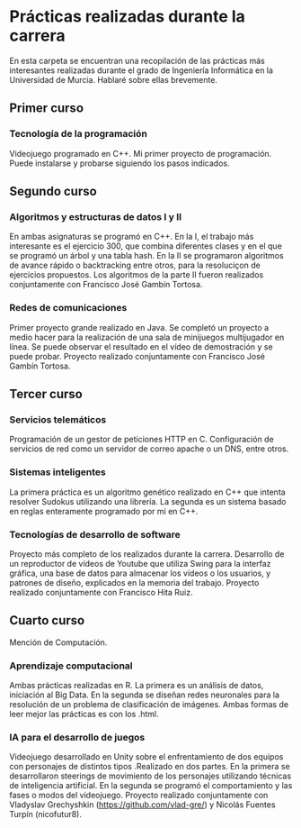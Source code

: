 # Prácticas realizadas durante la carrera

En esta carpeta se encuentran una recopilación de las prácticas más interesantes realizadas durante el grado de Ingeniería Informática en la Universidad de Murcia. Hablaré sobre ellas brevemente.

## Primer curso
### Tecnología de la programación
Videojuego programado en C++. Mi primer proyecto de programación. Puede instalarse y probarse siguiendo los pasos indicados.

## Segundo curso
### Algoritmos y estructuras de datos I y II
En ambas asignaturas se programó en C++. En la I, el trabajo más interesante es el ejercicio 300, que combina diferentes clases y en el que se programó un árbol y una tabla hash. En la II se programaron algoritmos de avance rápido o backtracking entre otros, para la resoluciçon de ejercicios propuestos. Los algoritmos de la parte II fueron realizados conjuntamente con Francisco José Gambín Tortosa.
### Redes de comunicaciones
Primer proyecto grande realizado en Java. Se completó un proyecto a medio hacer para la realización de una sala de minijuegos multijugador en línea. Se puede observar el resultado en el vídeo de demostración y se puede probar. Proyecto realizado conjuntamente con Francisco José Gambín Tortosa.

## Tercer curso
### Servicios telemáticos
Programación de un gestor de peticiones HTTP en C. Configuración de servicios de red como un servidor de correo apache o un DNS, entre otros.
### Sistemas inteligentes
La primera práctica es un algoritmo genético realizado en C++ que intenta resolver Sudokus utilizando una librería. La segunda es un sistema basado en reglas enteramente  programado por mi en C++.
### Tecnologías de desarrollo de software
Proyecto más completo de los realizados durante la carrera. Desarrollo de un reproductor de vídeos de Youtube que utiliza Swing para la interfaz gráfica, una base de datos para almacenar los vídeos o los usuarios, y patrones de diseño, explicados en la memoria del trabajo. Proyecto realizado conjuntamente con Francisco Hita Ruiz.

## Cuarto curso
Mención de Computación.
### Aprendizaje computacional
Ambas prácticas realizadas en R. La primera es un análisis de datos, iniciación al Big Data. En la segunda se diseñan redes neuronales para la resolución de un problema de clasificación de imágenes. Ambas formas de leer mejor las prácticas es con los .html.
### IA para el desarrollo de juegos
Videojuego desarrollado en Unity sobre el enfrentamiento de dos equipos con personajes de distintos tipos .Realizado en dos partes. En la primera se desarrollaron steerings de movimiento de los personajes utilizando técnicas de inteligencia artificial. En la segunda se programó el comportamiento y las fases o modos del videojuego. Proyecto realizado conjuntamente con Vladyslav Grechyshkin (https://github.com/vlad-gre/) y Nicolás Fuentes Turpín (nicofutur8).

